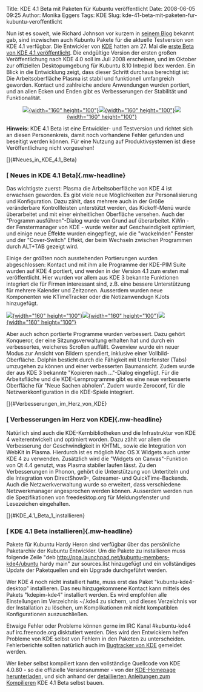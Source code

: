 Title: KDE 4.1 Beta mit Paketen für Kubuntu veröffentlicht
Date: 2008-06-05 09:25
Author: Monika Eggers
Tags: KDE
Slug: kde-41-beta-mit-paketen-fur-kubuntu-veroffentlicht

Nun ist es soweit, wie Richard Johnson vor kurzem in [seinem
Blog](http://blog.nixternal.com/2008.06.05/hardy-kde-41-beta-1-completed/)
bekannt gab, sind inzwischen auch Kubuntu Pakete für die aktuelle
Testversion von KDE 4.1 verfügbar. Die Entwickler von
[KDE](http://www.kde.org/ "http://www.kde.org") hatten
am 27. Mai die [erste Beta von KDE 4.1
veröffentlicht](http://www.kde.org/announcements/announce-4.1-beta1.php "http://www.kde.org/announcements/announce-4.1-beta1.php"). Die endgültige Version der ersten großen Veröffentlichung nach
KDE 4.0 soll im Juli 2008 erscheinen, und im Oktober zur offiziellen
Desktopumgebung für Kubuntu 8.10 Intrepid Ibex werden. Ein Blick in die
Entwicklung zeigt, dass dieser Schritt durchaus berechtigt ist: Die
Arbeitsoberfläche Plasma ist stabil und funktionell umfangreich
geworden. Kontact und zahlreiche andere Anwendungen wurden portiert, und
an allen Ecken und Enden gibt es Verbesserungen der Stabilität und
Funktionalität.


<div align="center">

[![](http://wiki.kubuntu-de.org/images/Kde-svn-korganizer-kmail-preview.png){width="160"
height="100"}](http://wiki.kubuntu-de.org/images/Kde-svn-korganizer-kmail.png)[![](http://wiki.kubuntu-de.org/images/Kde-svn-switcher-3-preview.png){width="160"
height="100"}](http://wiki.kubuntu-de.org/images/Kde-svn-switcher-3.png)[![](http://wiki.kubuntu-de.org/images/Kde-svn-panel-krunner-add.widgets1-preview.png){width="160"
height="100"}](http://wiki.kubuntu-de.org/images/Kde-svn-panel-krunner-add.widgets1.png)

</div>


**Hinweis:** KDE 4.1 Beta ist eine Entwickler- und Testversion und
richtet sich an diesen Personenkreis, damit noch vorhandene Fehler
gefunden und beseitigt werden können. Für eine Nutzung auf
Produktivsystemen ist diese Veröffentlichung nicht vorgesehen!


<!--break--><!--break-->

[]{#Neues_in_KDE_4.1_Beta}


### [ Neues in KDE 4.1 Beta]{.mw-headline}


Das wichtigste zuerst: Plasma die Arbeitsoberfläche von KDE 4 ist
erwachsen geworden. Es gibt viele neue Möglichkeiten zur
Personalisierung und Konfiguration. Dazu zählt, dass mehrere auch in der
Größe veränderbare Kontrollleisten unterstützt werden, das Kickoff-Menü
wurde überarbeitet und mit einer einheitlichen Oberfläche versehen. Auch
der "Programm ausführen"-Dialog wurde von Grund auf überarbeitet. KWin -
der Fenstermanager von KDE - wurde weiter auf Geschwindigkeit optimiert,
und einige neue Effekte wurden eingepflegt, wie die "wackelnden" Fenster
und der "Cover-Switch" Effekt, der beim Wechseln zwischen Programmen
durch ALT+TAB gezeigt wird.


Einige der größten noch ausstehenden Portierungen wurden abgeschlossen:
Kontact und mit ihm alle Programme der KDE-PIM Suite wurden auf KDE 4
portiert, und werden in der Version 4.1 zum ersten mal veröffentlicht.
Hier wurden vor allem aus KDE 3 bekannte Funktionen integriert die für
Firmen interessant sind, z.B. eine bessere Unterstützung für mehrere
Kalender und Zeitzonen. Ausserdem wurden neue Komponenten wie
KTimeTracker oder die Notizanwendugn KJots hinzugefügt.


[![](http://wiki.kubuntu-de.org/images/Kde-svn-dolphin-preview.png){width="160"
height="100"}](http://wiki.kubuntu-de.org/images/Kde-svn-dolphin.png)[![](http://wiki.kubuntu-de.org/images/Kde-svn-wobbly-windows-snow-preview.png){width="160"
height="100"}](http://wiki.kubuntu-de.org/images/Kde-svn-wobbly-windows-snow.png)[![](http://wiki.kubuntu-de.org/images/Kde-svn-gwenview-okular-preview.png){width="160"
height="100"}](http://wiki.kubuntu-de.org/images/Kde-svn-gwenview-okular.png)


Aber auch schon portierte Programme wurden verbessert. Dazu gehört
Konqueror, der eine Sitzungsverwaltung erhalten hat und durch ein
verbessertes, weicheres Scrollen auffällt. Gwenview wurde ein neuer
Modus zur Ansicht von Bildern spendiert, inklusive einer
Vollbild-Oberfläche. Dolphin besticht durch die Fähigkeit mit
Unterfenster (Tabs) umzugehen zu können und einer verbesserten
Baumansicht. Zudem wurde der aus KDE 3 bekannte "Kopieren nach
..."-Dialog eingefügt. Für die Arbeitsfläche und die KDE-Lernprogramme
gibt es eine neue verbesserte Oberfläche für "Neue Sachen abholen".
Zudem wurde Zeroconf, für die Netzwerkkonfiguration in die KDE-Spiele
integriert.


[]{#Verbesserungen_im_Herz_von_KDE}


### [ Verbesserungen im Herz von KDE]{.mw-headline}


Natürlich sind auch die KDE-Kernbibliotheken und die Infrastruktur von
KDE 4 weiterentwickelt und optimiert worden. Dazu zählt vor allem die
Verbesserung der Geschwindigkeit in KHTML, sowie die Integration von
WebKit in Plasma. Hierdurch ist es möglich Mac OS X Widgets auch unter
KDE 4 zu verwenden. Zusätzlich wird die "Widgets on Canvas"-Funktion von
Qt 4.4 genutzt, was Plasma stabiler laufen lässt. Zu den Verbesserungen
in Phonon, gehört die Unterstützung von Untertiteln und die Integration
von DirectShow9-, Gstreamer- und QuickTime-Backends. Auch die
Netzwerkverwaltung wurde so erweitert, dass verschiedene Netzwerkmanager
angesprochen werden können. Ausserdem werden nun die Spezifikationen von
freedesktop.org für Meldungsfenster und Lesezeichen eingehalten.


[]{#KDE_4.1_Beta_1_installieren}


### [ KDE 4.1 Beta installieren]{.mw-headline}


Pakete für Kubuntu Hardy Heron sind verfügbar über das persönliche
Paketarchiv der Kubuntu Entwickler. Um die Pakete zu installieren muss
folgende Zeile "deb
<http://ppa.launchpad.net/kubuntu-members-kde4/ubuntu> hardy main" zur
sources.list hinzugefügt und ein vollständiges Update der Paketquellen
und ein Upgrade durchgeführt werden.


Wer KDE 4 noch nicht installiert hatte, muss erst das Paket
"kubuntu-kde4-desktop" installieren. Das neu hinzugekommene Kontact kann
mittels des Pakets "kdepim-kde4" installiert werden. Es wird empfohlen
alle Einstellungen im Verzeichnis \~/.kde4 zu sichern, und dieses
Verzeichnis vor der Installation zu löschen, um Komplikationen mit nicht
kompatiblen Konfigurationen auszuschließen.


Etwaige Fehler oder Probleme können gerne im IRC Kanal \#kubuntu-kde4
auf irc.freenode.org disktutiert werden. Dies wird den Entwicklern
helfen Probleme von KDE selbst von Fehlern in den Paketen zu
unterscheiden. Fehlerberichte sollten natürlich auch im [Bugtracker von
KDE](http://bugs.kde.org) gemeldet werden.


Wer lieber selbst kompiliert kann den vollständige Quellcode von KDE
4.0.80 - so die offizielle Versionsnummer - von der [KDE-Homepage
herunterladen](http://www.kde.org/info/4.0.80.php "http://www.kde.org/info/4.0.80.php"), und sich anhand der [detaillierten Anleitungen zum
Kompilieren](http://techbase.kde.org/Getting_Started/Build/KDE4 "http://techbase.kde.org/Getting_Started/Build/KDE4") KDE 4.1 Beta selbst bauen.




